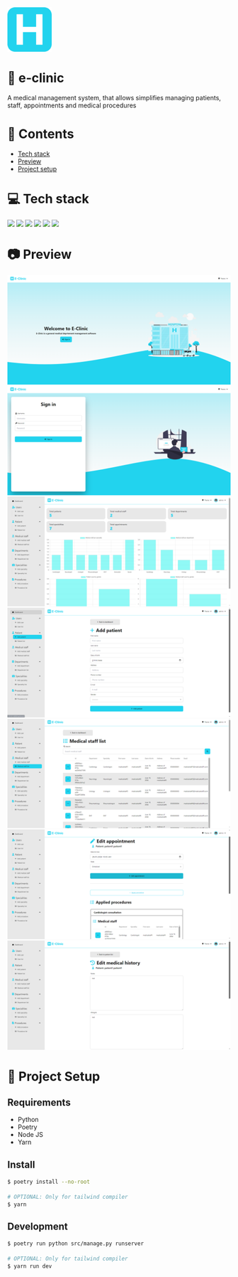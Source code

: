 <img height="100px" width="100px" src="https://github.com/devlotfi/e-clinic/blob/main/github-assets/logo.svg">

# 📜 e-clinic
A medical management system, that allows simplifies managing patients, staff, appointments and medical procedures

# 📌 Contents
- [Tech stack](#-tech-stack)
- [Preview](#-preview)
- [Project setup](#-project-setup)

# 💻 Tech stack
<div>
  <span><img src="https://skillicons.dev/icons?i=html" /></span>
  <span><img src="https://skillicons.dev/icons?i=css" /></span>
  <span><img src="https://skillicons.dev/icons?i=tailwind" /></span>
  <span><img src="https://skillicons.dev/icons?i=python" /></span>
  <span><img src="https://skillicons.dev/icons?i=django" /></span>
  <span><img src="https://skillicons.dev/icons?i=sqlite" /></span>
</div>

# 📷 Preview

<img src="https://github.com/devlotfi/e-clinic/blob/main/github-assets/preview-1.png">
<img src="https://github.com/devlotfi/e-clinic/blob/main/github-assets/preview-2.png">
<img src="https://github.com/devlotfi/e-clinic/blob/main/github-assets/preview-3.png">
<img src="https://github.com/devlotfi/e-clinic/blob/main/github-assets/preview-4.png">
<img src="https://github.com/devlotfi/e-clinic/blob/main/github-assets/preview-5.png">
<img src="https://github.com/devlotfi/e-clinic/blob/main/github-assets/preview-6.png">
<img src="https://github.com/devlotfi/e-clinic/blob/main/github-assets/preview-7.png">

# 📂 Project Setup

## Requirements
- Python
- Poetry
- Node JS
- Yarn

## Install

```bash
$ poetry install --no-root

# OPTIONAL: Only for tailwind compiler
$ yarn
```

## Development

```bash
$ poetry run python src/manage.py runserver

# OPTIONAL: Only for tailwind compiler
$ yarn run dev
```


